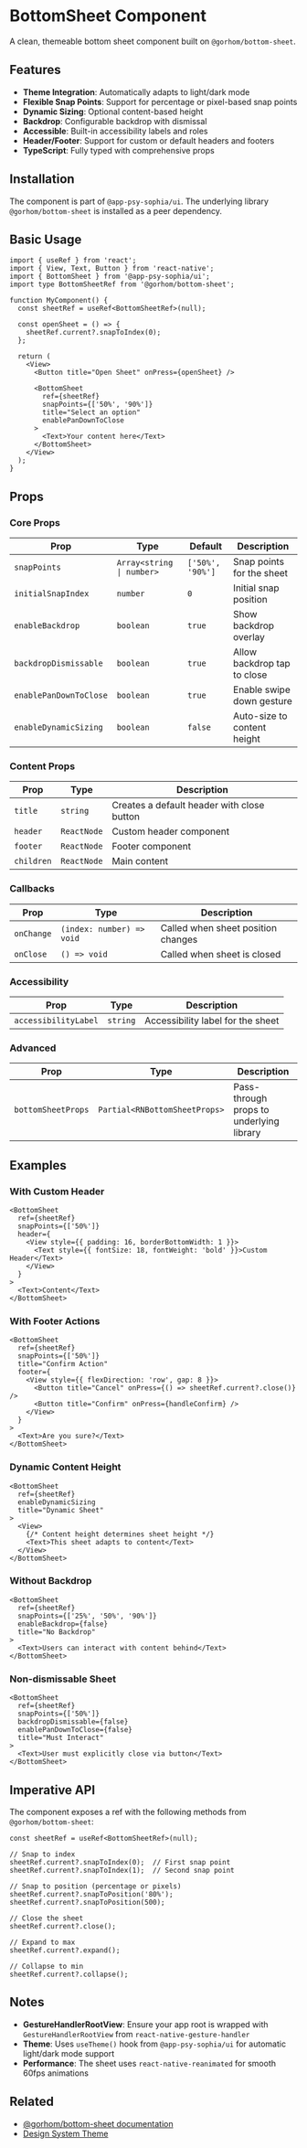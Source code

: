 # BottomSheet Component

A clean, themeable bottom sheet component built on `@gorhom/bottom-sheet`.

## Features

- **Theme Integration**: Automatically adapts to light/dark mode
- **Flexible Snap Points**: Support for percentage or pixel-based snap points
- **Dynamic Sizing**: Optional content-based height
- **Backdrop**: Configurable backdrop with dismissal
- **Accessible**: Built-in accessibility labels and roles
- **Header/Footer**: Support for custom or default headers and footers
- **TypeScript**: Fully typed with comprehensive props

## Installation

The component is part of `@app-psy-sophia/ui`. The underlying library `@gorhom/bottom-sheet` is installed as a peer dependency.

## Basic Usage

```tsx
import { useRef } from 'react';
import { View, Text, Button } from 'react-native';
import { BottomSheet } from '@app-psy-sophia/ui';
import type BottomSheetRef from '@gorhom/bottom-sheet';

function MyComponent() {
  const sheetRef = useRef<BottomSheetRef>(null);

  const openSheet = () => {
    sheetRef.current?.snapToIndex(0);
  };

  return (
    <View>
      <Button title="Open Sheet" onPress={openSheet} />

      <BottomSheet
        ref={sheetRef}
        snapPoints={['50%', '90%']}
        title="Select an option"
        enablePanDownToClose
      >
        <Text>Your content here</Text>
      </BottomSheet>
    </View>
  );
}
```

## Props

### Core Props

| Prop | Type | Default | Description |
|------|------|---------|-------------|
| `snapPoints` | `Array<string \| number>` | `['50%', '90%']` | Snap points for the sheet |
| `initialSnapIndex` | `number` | `0` | Initial snap position |
| `enableBackdrop` | `boolean` | `true` | Show backdrop overlay |
| `backdropDismissable` | `boolean` | `true` | Allow backdrop tap to close |
| `enablePanDownToClose` | `boolean` | `true` | Enable swipe down gesture |
| `enableDynamicSizing` | `boolean` | `false` | Auto-size to content height |

### Content Props

| Prop | Type | Description |
|------|------|-------------|
| `title` | `string` | Creates a default header with close button |
| `header` | `ReactNode` | Custom header component |
| `footer` | `ReactNode` | Footer component |
| `children` | `ReactNode` | Main content |

### Callbacks

| Prop | Type | Description |
|------|------|-------------|
| `onChange` | `(index: number) => void` | Called when sheet position changes |
| `onClose` | `() => void` | Called when sheet is closed |

### Accessibility

| Prop | Type | Description |
|------|------|-------------|
| `accessibilityLabel` | `string` | Accessibility label for the sheet |

### Advanced

| Prop | Type | Description |
|------|------|-------------|
| `bottomSheetProps` | `Partial<RNBottomSheetProps>` | Pass-through props to underlying library |

## Examples

### With Custom Header

```tsx
<BottomSheet
  ref={sheetRef}
  snapPoints={['50%']}
  header={
    <View style={{ padding: 16, borderBottomWidth: 1 }}>
      <Text style={{ fontSize: 18, fontWeight: 'bold' }}>Custom Header</Text>
    </View>
  }
>
  <Text>Content</Text>
</BottomSheet>
```

### With Footer Actions

```tsx
<BottomSheet
  ref={sheetRef}
  snapPoints={['50%']}
  title="Confirm Action"
  footer={
    <View style={{ flexDirection: 'row', gap: 8 }}>
      <Button title="Cancel" onPress={() => sheetRef.current?.close()} />
      <Button title="Confirm" onPress={handleConfirm} />
    </View>
  }
>
  <Text>Are you sure?</Text>
</BottomSheet>
```

### Dynamic Content Height

```tsx
<BottomSheet
  ref={sheetRef}
  enableDynamicSizing
  title="Dynamic Sheet"
>
  <View>
    {/* Content height determines sheet height */}
    <Text>This sheet adapts to content</Text>
  </View>
</BottomSheet>
```

### Without Backdrop

```tsx
<BottomSheet
  ref={sheetRef}
  snapPoints={['25%', '50%', '90%']}
  enableBackdrop={false}
  title="No Backdrop"
>
  <Text>Users can interact with content behind</Text>
</BottomSheet>
```

### Non-dismissable Sheet

```tsx
<BottomSheet
  ref={sheetRef}
  snapPoints={['50%']}
  backdropDismissable={false}
  enablePanDownToClose={false}
  title="Must Interact"
>
  <Text>User must explicitly close via button</Text>
</BottomSheet>
```

## Imperative API

The component exposes a ref with the following methods from `@gorhom/bottom-sheet`:

```tsx
const sheetRef = useRef<BottomSheetRef>(null);

// Snap to index
sheetRef.current?.snapToIndex(0);  // First snap point
sheetRef.current?.snapToIndex(1);  // Second snap point

// Snap to position (percentage or pixels)
sheetRef.current?.snapToPosition('80%');
sheetRef.current?.snapToPosition(500);

// Close the sheet
sheetRef.current?.close();

// Expand to max
sheetRef.current?.expand();

// Collapse to min
sheetRef.current?.collapse();
```

## Notes

- **GestureHandlerRootView**: Ensure your app root is wrapped with `GestureHandlerRootView` from `react-native-gesture-handler`
- **Theme**: Uses `useTheme()` hook from `@app-psy-sophia/ui` for automatic light/dark mode support
- **Performance**: The sheet uses `react-native-reanimated` for smooth 60fps animations

## Related

- [@gorhom/bottom-sheet documentation](https://gorhom.dev/react-native-bottom-sheet)
- [Design System Theme](/packages/ui/src/native/theme.ts)
